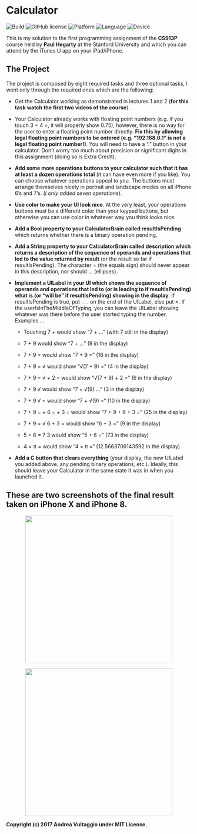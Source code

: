 # Calculator 
![Build](https://img.shields.io/badge/build-passed-brightgreen.svg)
![GitHub license](https://img.shields.io/badge/license-MIT-yellowgreen.svg)
![Platform](https://img.shields.io/badge/platform-iOS-blue.svg)
![Language](https://img.shields.io/badge/language-Swift-orange.svg)
![Device](https://img.shields.io/badge/device-iPhone-lightgrey.svg)

This is my solution to the first programming assignment of the **CS913P** course held by **Paul Hegarty** at the Stanford University and which you can attend by the iTunes U app on your iPad/iPhone.

## The Project
The project is composed by eight required tasks and three optional tasks, I went only through the required ones which are the following:

- Get the Calculator working as demonstrated in lectures 1 and 2 (**for this task watch the first two videos of the course**).

- Your Calculator already works with floating point numbers (e.g. if you touch 3 ÷ 4 =, it will properly show 0.75), however, there is no way for the user to enter a floating point number directly. **Fix this by allowing legal floating point numbers to be entered (e.g. “192.168.0.1” is not a legal floating point number!)**. You will need to have a “.” button in your calculator. Don’t worry too much about precision or significant digits in this assignment (doing so is Extra Credit).

- **Add some more operations buttons to your calculator such that it has at least a dozen operations total** (it can have even more if you like). You can choose whatever operations appeal to you. The buttons must arrange themselves nicely in portrait and landscape modes on all iPhone 6’s and 7’s. (_I only added seven operations_).

- **Use color to make your UI look nice**. At the very least, your operations buttons must be a different color than your keypad buttons, but otherwise you can use color in whatever way you think looks nice.

- **Add a Bool property to your CalculatorBrain called resultIsPending** which returns whether there is a binary operation pending.

- **Add a String property to your CalculatorBrain called description which returns a description of the sequence of operands and operations that led to the value returned by result** (or the result so far if resultIsPending). The character = (the equals sign) should never appear in this description, nor should ... (ellipses).

- **Implement a UILabel in your UI which shows the sequence of operands and operations that led to (or is leading to if resultIsPending) what is (or “will be” if resultIsPending) showing in the display**. If resultIsPending is true, put . . . on the end of the UILabel, else put =. If the userIsInTheMiddleOfTyping, you can leave the UILabel showing whatever was there before the user started typing the number. Examples ...

  -  Touching 7 + would show “7 + ...” (with 7 still in the display)
  
  -  7 + 9 would show “7 + ...” (9 in the display)
  
  -  7 + 9 = would show “7 + 9 =” (16 in the display)
  
  -  7 + 9 = √ would show “√(7 + 9) =” (4 in the display)
  
  -  7 + 9 = √ + 2 = would show “√(7 + 9) + 2 =” (6 in the display)
  
  -  7 + 9 √ would show “7 + √(9) ...” (3 in the display)
  
  -  7 + 9 √ = would show “7 + √(9) =“ (10 in the display)
  
  -  7 + 9 = + 6 = + 3 = would show “7 + 9 + 6 + 3 =” (25 in the display)
  
  -  7 + 9 = √ 6 + 3 = would show “6 + 3 =” (9 in the display)
  
  -  5 + 6 = 7 3 would show “5 + 6 =” (73 in the display)
  
  -  4 × π = would show “4 × π =“ (12.5663706143592 in the display)

- **Add a C button that clears everything** (your display, the new UILabel you added above, any pending binary operations, etc.). Ideally, this should leave your Calculator in the same state it was in when you launched it.

## These are two screenshots of the final result taken on iPhone X and iPhone 8.

  <p align="center"> <img src="" width="400"> <p>
 
  <p align="center"> <img src="" width="400"> <p>

**Copyright (c) 2017 Andrea Vultaggio under MIT License.**
